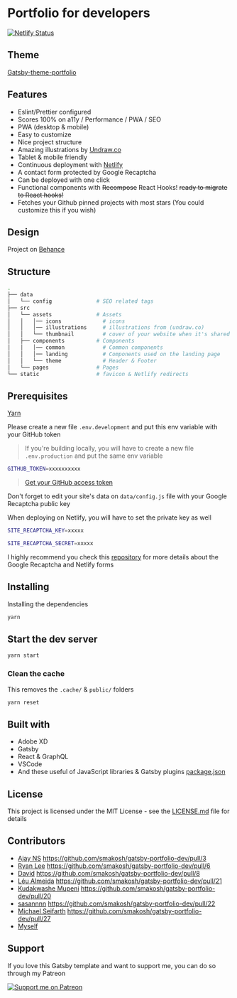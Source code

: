 # Portfolio for developers

[![Netlify Status](https://api.netlify.com/api/v1/badges/57c04515-1d1b-46e8-b531-213fabca9cc4/deploy-status)](https://app.netlify.com/sites/gatsby-portfolio-dev/deploys)

## Theme

[Gatsby-theme-portfolio](https://github.com/smakosh/gatsby-theme-portfolio)

## Features

- Eslint/Prettier configured
- Scores 100% on a11y / Performance / PWA / SEO
- PWA (desktop & mobile)
- Easy to customize
- Nice project structure
- Amazing illustrations by [Undraw.co](https://undraw.co)
- Tablet & mobile friendly
- Continuous deployment with [Netlify](https://netlify.com)
- A contact form protected by Google Recaptcha
- Can be deployed with one click
- Functional components with ~~Recompose~~ React Hooks! ~~ready to migrate to React hooks!~~
- Fetches your Github pinned projects with most stars (You could customize this if you wish)

## Design

Project on [Behance](https://www.behance.net/gallery/74172961/Free-Gatsby-portfolio-for-developers)

## Structure

```bash
.
├── data
│   └── config              # SEO related tags
├── src
│   └── assets              # Assets
│   │   │── icons             # icons
│   │   │── illustrations     # illustrations from (undraw.co)
│   │   └── thumbnail         # cover of your website when it's shared to social media
│   ├── components          # Components
│   │   │── common            # Common components
│   │   │── landing           # Components used on the landing page
│   │   └── theme             # Header & Footer
│   └── pages               # Pages
└── static                  # favicon & Netlify redirects
```

## Prerequisites

[Yarn](https://yarnpkg.com/en/)

Please create a new file `.env.development` and put this env variable with your GitHub token

> If you're building locally, you will have to create a new file `.env.production` and put the same env variable

```bash
GITHUB_TOKEN=xxxxxxxxxx
```

> [Get your GitHub access token](https://github.com/settings/tokens/new?scopes=repo&description=portfolio-dev)

Don't forget to edit your site's data on `data/config.js` file with your Google Recaptcha public key

When deploying on Netlify, you will have to set the private key as well

```bash
SITE_RECAPTCHA_KEY=xxxxx

SITE_RECAPTCHA_SECRET=xxxxx
```

I highly recommend you check this [repository](https://github.com/imorente/gatsby-netlify-form-example) for more details about the Google Recaptcha and Netlify forms

## Installing

Installing the dependencies

```bash
yarn
```

## Start the dev server

```bash
yarn start
```

### Clean the cache

This removes the `.cache/` & `public/` folders

```bash
yarn reset
```

## Built with

- Adobe XD
- Gatsby
- React & GraphQL
- VSCode
- And these useful of JavaScript libraries & Gatsby plugins [package.json](package.json)

## License

This project is licensed under the MIT License - see the [LICENSE.md](LICENSE.md) file for details

## Contributors

- [Ajay NS](https://github.com/ajayns) https://github.com/smakosh/gatsby-portfolio-dev/pull/3
- [Ryan Lee](https://github.com/drdgvhbh) https://github.com/smakosh/gatsby-portfolio-dev/pull/6
- [David](https://github.com/davidavz) https://github.com/smakosh/gatsby-portfolio-dev/pull/8
- [Léu Almeida](https://github.com/LeuAlmeida) https://github.com/smakosh/gatsby-portfolio-dev/pull/21
- [Kudakwashe Mupeni](https://github.com/2wce) https://github.com/smakosh/gatsby-portfolio-dev/pull/20
- [sasannnn](https://github.com/sasannnn) https://github.com/smakosh/gatsby-portfolio-dev/pull/22
- [Michael Seifarth](https://github.com/Kageetai) https://github.com/smakosh/gatsby-portfolio-dev/pull/27
- [Myself](https://smakosh.com)

## Support

If you love this Gatsby template and want to support me, you can do so through my Patreon

[![Support me on Patreon](https://c5.patreon.com/external/logo/become_a_patron_button.png)](https://www.patreon.com/smakosh)

